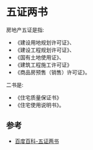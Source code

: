 # 五证两书

房地产五证是指:

- 《建设用地规划许可证》、
- 《建设工程规划许可证》、
- 《国有土地使用证》、
- 《建筑工程施工许可证》
- 《商品房预售（销售）许可证》。

二书是:

- 《住宅质量保证书》
- 《住宅使用说明书》。

## 参考

- [百度百科-五证两书](https://baike.baidu.com/item/%E4%BA%94%E8%AF%81%E4%B8%A4%E4%B9%A6/7342454?fr=aladdin)
